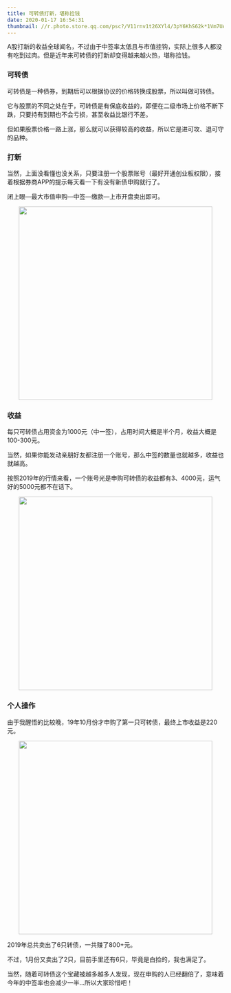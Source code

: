 ```yaml
---
title: 可转债打新，堪称捡钱
date: 2020-01-17 16:54:31
thumbnail: //r.photo.store.qq.com/psc?/V11rnv1t26XYl4/3pY6KhS62k*1Vm7UATlxqy8vZSusYXSOG98PYJSxhu3qap8d5.Jmbr0zYsHqMgytjjsEnW*VFZx7j75N0Vxh*0zp4Mr4.WhFlXeoQgg2xcY!/anull&bo=sAQQArAEEAIRCT4!&rf=photolist&t=5/r/_yake_qzoneimgout.png
---
```

A股打新的收益全球闻名，不过由于中签率太低且与市值挂钩，实际上很多人都没有吃到过肉。但是近年来可转债的打新却变得越来越火热，堪称捡钱。

<!--more-->

### 可转债

可转债是一种债券，到期后可以根据协议的价格转换成股票，所以叫做可转债。

它与股票的不同之处在于，可转债是有保底收益的，即便在二级市场上价格不断下跌，只要持有到期也不会亏损，甚至收益比银行不差。

但如果股票价格一路上涨，那么就可以获得较高的收益，所以它是进可攻、退可守的品种。

### 打新

当然，上面没看懂也没关系，只要注册一个股票账号（最好开通创业板权限），接着根据券商APP的提示每天看一下有没有新债申购就行了。

闭上眼—最大市值申购—中签—缴款—上市开盘卖出即可。

<div align=center><img width="450px" src="//r.photo.store.qq.com/psc?/V11rnv1t2fVV1f/3pY6KhS62k*1Vm7UATlxq.yxomnEVY9aNWn2un2mNA5P0dyDPTt..dgMJDLbuDLNdLpJAqzVdMwmSAYg8Tli1gw6deV0UXzl56mqNKwC0Sw!/anull&bo=OAQPBDgEDwQRCT4!&rf=photolist&t=5/r/_yake_qzoneimgout.png"></div>

### 收益

每只可转债占用资金为1000元（中一签），占用时间大概是半个月，收益大概是100-300元。

当然，如果你能发动亲朋好友都注册一个账号，那么中签的数量也就越多，收益也就越高。

按照2019年的行情来看，一个账号光是申购可转债的收益都有3、4000元，运气好的5000元都不在话下。

<div align=center><img width="450px" src="//r.photo.store.qq.com/psc?/V11rnv1t2fVV1f/3pY6KhS62k*1Vm7UATlxq2I41jyRtO2MOonot*vl30EWD1EJc6V9Hruma7S0oXWnxn8Nz3xT.Y*Agi9xUxsSHh6cK2PEz9FaM5RboL1ylQI!/anull&bo=OATUBzgE1AcRCT4!&rf=photolist&t=5/r/_yake_qzoneimgout.png"></div>

### 个人操作

由于我醒悟的比较晚，19年10月份才申购了第一只可转债，最终上市收益是220元。

<div align=center><img width="450px" src="//r.photo.store.qq.com/psc?/V11rnv1t2fVV1f/3pY6KhS62k*1Vm7UATlxq.fky*hi7WftU8ompAPTYxw5TkYTiuA2HTLEJtGKjla58htnDrIr0PN97C5xPuOxUESJbVU505GlvmkKTdhywaI!/anull&bo=OARGATgERgERCT4!&rf=photolist&t=5/r/_yake_qzoneimgout.png"></div>

2019年总共卖出了6只转债，一共赚了800+元。

不过，1月份又卖出了2只，目前手里还有6只，毕竟是白捡的，我也满足了。

当然，随着可转债这个宝藏被越多越多人发现，现在申购的人已经翻倍了，意味着今年的中签率也会减少一半...所以大家珍惜吧！